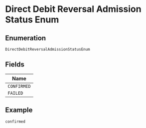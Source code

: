 
# Direct Debit Reversal Admission Status Enum

## Enumeration

`DirectDebitReversalAdmissionStatusEnum`

## Fields

| Name |
|  --- |
| `CONFIRMED` |
| `FAILED` |

## Example

```
confirmed
```

